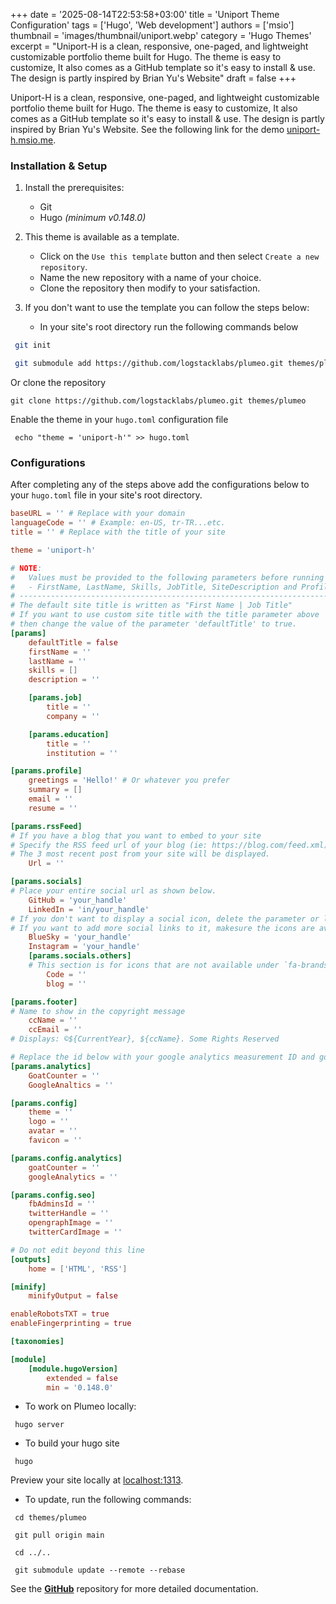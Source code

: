 +++
date = '2025-08-14T22:53:58+03:00'
title = 'Uniport Theme Configuration'
tags = ['Hugo', 'Web development']
authors = ['msio']
thumbnail = 'images/thumbnail/uniport.webp'
category = 'Hugo Themes'
excerpt = "Uniport-H is a clean, responsive, one-paged, and lightweight customizable portfolio theme built for Hugo. The theme is easy to customize, It also comes as a GitHub template so it's easy to install & use. The design is partly inspired by Brian Yu's Website"
draft = false
+++

Uniport-H is a clean, responsive, one-paged, and lightweight customizable portfolio theme built for Hugo. The theme is easy to customize, It also comes as a GitHub template so it's easy to install & use. The design is partly inspired by Brian Yu's Website.
See the following link for the demo [uniport-h.msio.me](https://uniport-h.msio.me/).

### Installation & Setup

1. Install the prerequisites:
   - Git
   - Hugo _(minimum v0.148.0)_

2. This theme is available as a template.
   - Click on the `Use this template` button and then select `Create a new repository`.
   - Name the new repository with a name of your choice.
   - Clone the repository then modify to your satisfaction.

3. If you don't want to use the template you can follow the steps below:
   - In your site's root directory run the following commands below
```sh
 git init
```

```sh
 git submodule add https://github.com/logstacklabs/plumeo.git themes/plumeo
```

Or clone the repository
```shell
git clone https://github.com/logstacklabs/plumeo.git themes/plumeo
```

Enable the theme in your `hugo.toml` configuration file
```shell
 echo "theme = 'uniport-h'" >> hugo.toml
```

### Configurations
After completing any of the steps above add the configurations below to your `hugo.toml` file in your site's root directory.

```toml
baseURL = '' # Replace with your domain
languageCode = '' # Example: en-US, tr-TR...etc.
title = '' # Replace with the title of your site

theme = 'uniport-h'

# NOTE:
#   Values must be provided to the following parameters before running your site
#   - FirstName, LastName, Skills, JobTitle, SiteDescription and Profile Summary.
# ----------------------------------------------------------------------------------------
# The default site title is written as "First Name | Job Title"
# If you want to use custom site title with the title parameter above
# then change the value of the parameter 'defaultTitle' to true.
[params]
    defaultTitle = false
    firstName = ''
    lastName = ''
    skills = []
    description = ''

    [params.job]
        title = ''
        company = ''

    [params.education]
        title = ''
        institution = ''

[params.profile]
    greetings = 'Hello!' # Or whatever you prefer
    summary = []
    email = ''
    resume = ''

[params.rssFeed]
# If you have a blog that you want to embed to your site
# Specify the RSS feed url of your blog (ie: https://blog.com/feed.xml)
# The 3 most recent post from your site will be displayed.
    Url = ''

[params.socials]
# Place your entire social url as shown below.
    GitHub = 'your_handle'
    LinkedIn = 'in/your_handle'
# If you don't want to display a social icon, delete the parameter or leave it empty ''
# If you want to add more social links to it, makesure the icons are available in the fontawesome fa-brands icon repository.
    BlueSky = 'your_handle'
    Instagram = 'your_handle'
    [params.socials.others]
    # This section is for icons that are not available under `fa-brands` category.
        Code = ''
        blog = ''

[params.footer]
# Name to show in the copyright message
    ccName = ''
    ccEmail = ''
# Displays: ©️${CurrentYear}, ${ccName}. Some Rights Reserved

# Replace the id below with your google analytics measurement ID and goatcounter ID
[params.analytics]
    GoatCounter = ''
    GoogleAnaltics = ''

[params.config]
    theme = ''
    logo = ''
    avatar = ''
    favicon = ''

[params.config.analytics]
    goatCounter = ''
    googleAnalytics = ''

[params.config.seo]
    fbAdminsId = ''
    twitterHandle = ''
    opengraphImage = ''
    twitterCardImage = ''

# Do not edit beyond this line
[outputs]
    home = ['HTML', 'RSS']

[minify]
    minifyOutput = false

enableRobotsTXT = true
enableFingerprinting = true

[taxonomies]

[module]
    [module.hugoVersion]
        extended = false
        min = '0.148.0'
```

- To work on Plumeo locally:
```shell
 hugo server
```
- To build your hugo site
```shell
 hugo
```

Preview your site locally at [localhost:1313](http://localhost:1313).

- To update, run the following commands:
```shell
 cd themes/plumeo
```
```shell
 git pull origin main
```
```shell
 cd ../..
```
```shell
 git submodule update --remote --rebase
```

See the [**GitHub**](https://github.com/logstacklabs/uniport-h.git) repository for more detailed documentation.
